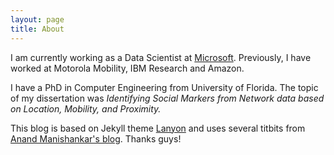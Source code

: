 ```yaml
---
layout: page
title: About
---
```


I am currently working as a Data Scientist at [Microsoft](http://www.microsoft.com). Previously, I have worked at Motorola Mobility, IBM Research and Amazon. 

I have a PhD in Computer Engineering from University of Florida. The topic of my dissertation was *Identifying Social Markers from Network data based on Location, Mobility, and Proximity.*

This blog is based on Jekyll theme [Lanyon](https://github.com/poole/lanyon) and uses several titbits from [Anand Manishankar's blog](http://anandmanisankar.com). Thanks guys!

